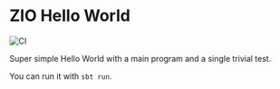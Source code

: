# ZIO Hello World

![CI][Badge-CI]

Super simple Hello World with a main program and a single trivial test.

You can run it with `sbt run`.

[Badge-CI]: https://github.com/gnp/zio-hello-world/workflows/CI/badge.svg
